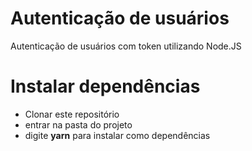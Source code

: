 # Autenticação de usuários

Autenticação de usuários com token utilizando Node.JS

# Instalar dependências

- Clonar este repositório
- entrar na pasta do projeto
- digite **yarn** para instalar como dependências
